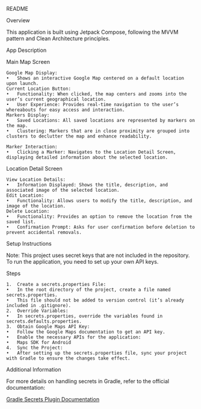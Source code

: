 README

Overview

This application is built using Jetpack Compose, following the MVVM pattern and Clean Architecture principles.

App Description

Main Map Screen

	Google Map Display: 
  	•	Shows an interactive Google Map centered on a default location upon launch.
	Current Location Button:
	•	Functionality: When clicked, the map centers and zooms into the user’s current geographical location.
	•	User Experience: Provides real-time navigation to the user’s whereabouts for easy access and interaction.
	Markers Display:
	•	Saved Locations: All saved locations are represented by markers on the map.
	•	Clustering: Markers that are in close proximity are grouped into clusters to declutter the map and enhance readability.
 
	Marker Interaction:
	•	Clicking a Marker: Navigates to the Location Detail Screen, displaying detailed information about the selected location.

Location Detail Screen

	View Location Details:
	•	Information Displayed: Shows the title, description, and associated image of the selected location.
	Edit Location:
	•	Functionality: Allows users to modify the title, description, and image of the location.
	Delete Location:
	•	Functionality: Provides an option to remove the location from the saved list.
	•	Confirmation Prompt: Asks for user confirmation before deletion to prevent accidental removals.
 
Setup Instructions

Note: This project uses secret keys that are not included in the repository. To run the application, you need to set up your own API keys.

Steps

	1.	Create a secrets.properties File:
	•	In the root directory of the project, create a file named secrets.properties.
	•	This file should not be added to version control (it’s already included in .gitignore).
	2.	Override Variables:
	•	In secrets.properties, override the variables found in secrets.defaults.properties.
	3.	Obtain Google Maps API Key:
	•	Follow the Google Maps documentation to get an API key.
	•	Enable the necessary APIs for the application:
	•	Maps SDK for Android
	4.	Sync the Project:
	•	After setting up the secrets.properties file, sync your project with Gradle to ensure the changes take effect.

Additional Information

For more details on handling secrets in Gradle, refer to the official documentation:

[Gradle Secrets Plugin Documentation](https://developers.google.com/maps/documentation/places/android-sdk/secrets-gradle-plugin)
 

